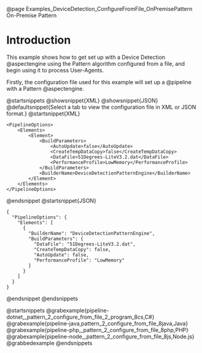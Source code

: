@page Examples_DeviceDetection_ConfigureFromFile_OnPremisePattern On-Premise Pattern

# Introduction

This example shows how to get set up with a Device Detection @aspectengine using the Pattern algorithm
configured from a file, and begin using it to process User-Agents.

Firstly, the configuration file used for this example will set up a @pipeline with a Pattern @aspectengine.

@startsnippets
@showsnippet{XML}
@showsnippet{JSON}
@defaultsnippet{Select a tab to view the configuration file in XML or JSON format.}
@startsnippet{XML}
```{xml}
<PipelineOptions>
    <Elements>
        <Element>
            <BuildParameters>
                <AutoUpdate>false</AutoUpdate>
                <CreateTempDataCopy>false</CreateTempDataCopy>
                <DataFile>51Degrees-LiteV3.2.dat</DataFile>
                <PerformanceProfile>LowMemory</PerformanceProfile>
            </BuildParameters>
            <BuilderName>DeviceDetectionPatternEngine</BuilderName>
        </Element>
    </Elements>
</PipelineOptions>
```
@endsnippet
@startsnippet{JSON}
```{json}
{
  "PipelineOptions": {
    "Elements": [
      {
        "BuilderName": "DeviceDetectionPatternEngine",
        "BuildParameters": {
          "DataFile": "51Degrees-LiteV3.2.dat",
          "CreateTempDataCopy": false,
          "AutoUpdate": false,
          "PerformanceProfile": "LowMemory"
        }
      }
    ]
  }
}
```
@endsnippet
@endsnippets

@startsnippets
@grabexample{pipeline-dotnet,_pattern_2_configure_from_file_2_program_8cs,C#}
@grabexample{pipeline-java,pattern_2_configure_from_file_8java,Java}
@grabexample{pipeline-php,_pattern_2_configure_from_file_8php,PHP}
@grabexample{pipeline-node,_pattern_2_configure_from_file_8js,Node.js}
@grabbedexample
@endsnippets
